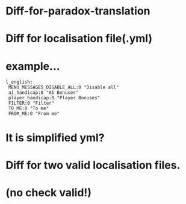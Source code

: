 # Diff-for-paradox-translation
# Diff for localisation file(.yml)
# example...
    l_english:
     MENU_MESSAGES_DISABLE_ALL:0 "Disable all"
     ai_handicap:0 "AI Bonuses"
     player_handicap:0 "Player Bonuses"
     FILTER:0 "Filter"
     TO_ME:0 "To me"
     FROM_ME:0 "From me"
# It is simplified yml?
# Diff for two valid localisation files. 
# (no check valid!)
